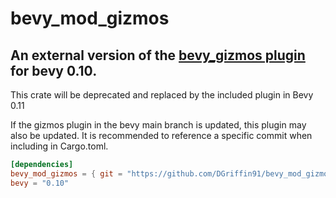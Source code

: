 # bevy_mod_gizmos

## An external version of the [bevy_gizmos plugin](https://github.com/bevyengine/bevy/pull/6529) for bevy 0.10.
This crate will be deprecated and replaced by the included plugin in Bevy 0.11

If the gizmos plugin in the bevy main branch is updated, this plugin may also be updated. It is recommended to reference a specific commit when including in Cargo.toml.

```toml
[dependencies]
bevy_mod_gizmos = { git = "https://github.com/DGriffin91/bevy_mod_gizmo", commit = "81fe53caa1f777b3c0c9396d81b28ad166f3c6fe" }
bevy = "0.10"
```